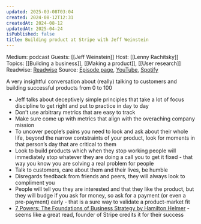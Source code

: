 ```yaml
---
updated: 2025-03-08T03:04
created: 2024-08-12T12:31
createdAt: 2024-08-12
updatedAt: 2025-04-24
isPublished: false
title: Building product at Stripe with Jeff Weinstein
---
```

Medium: podcast
Guests: [[Jeff Weinstein]]
Host: [[Lenny Rachitsky]]
Topics: [[Building a business]], [[Making a product]], [[User research]]
Readwise: [Readwise](https://readwise.io/bookreview/43001284)
Source: [Episode page](https://www.lennysnewsletter.com/p/building-product-at-stripe-jeff-weinstein), [YouTube](https://www.youtube.com/watch?v=qbZQjprTnrU), [Spotify](https://open.spotify.com/episode/4WbvraG0Q4N6WNbjqJrRFU?si=5cb9631bdc02458e) 


A very insightful conversation about (really) talking to customers and building successful products from 0 to 100


- Jeff talks about deceptively simple principles that take a lot of focus discipline to get right and put to practice in day to day
- Don’t use arbitrary metrics that are easy to track
- Make sure come up with metrics that align with the overaching company mission
- To uncover people’s pains you need to look and ask about their whole life, beyond the narrow contstraints of your product, look for moments in that person’s day that are critical to them
- Look to build products which when they stop working people will immediately stop whatever they are doing a call you to get it fixed - that way you know you are solving a real problem for people
- Talk to customers, care about them and their lives, be humble
- Disregards feedback from friends and peers, they will always look to compliment you
- People will tell you they are interested and that they like the product, but they will budge if you ask for money, so ask for a payment (or even a pre-payment) early - that is a sure way to validate a product-market fit
- [7 Powers: The Foundations of Business Strategy by Hamilton Helmer](https://www.amazon.com/gp/aw/d/B01MRLFFQ7?qid=&sr=) - seems like a great read, founder of Stripe credits it for their success